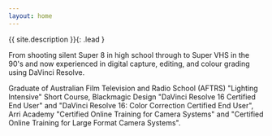 ```yaml
---
layout: home
---
```


{{ site.description }}{: .lead }

From shooting silent Super 8 in high school through to Super VHS in the 90's and now experienced in digital capture, editing, and colour grading using DaVinci Resolve.

Graduate of Australian Film Television and Radio School (AFTRS) "Lighting Intensive" Short Course, Blackmagic Design "DaVinci Resolve 16 Certified End User" and "DaVinci Resolve 16: Color Correction Certified End User", Arri Academy "Certified Online Training for Camera Systems" and "Certified Online Training for Large Format Camera Systems".
